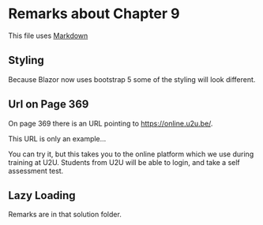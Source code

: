 # Remarks about Chapter 9

This file uses [Markdown](https://www.wikipedia.org/wiki/Markdown)

## Styling

Because Blazor now uses bootstrap 5 some of the styling will look different.


## Url on Page 369

On page 369 there is an URL pointing to https://online.u2u.be/. 

This URL is only an example...

You can try it, but this takes you to the online platform which we use during training at U2U.
Students from U2U will be able to login, and take a self assessment test.

## Lazy Loading

Remarks are in that solution folder.





